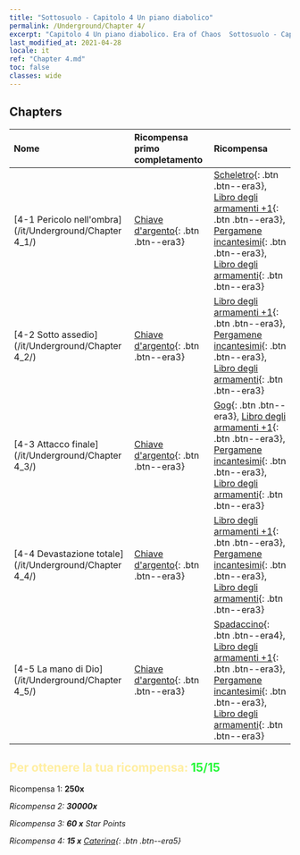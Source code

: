```yaml
---
title: "Sottosuolo - Capitolo 4 Un piano diabolico"
permalink: /Underground/Chapter 4/
excerpt: "Capitolo 4 Un piano diabolico. Era of Chaos  Sottosuolo - Capitolo 4. Un piano diabolico"
last_modified_at: 2021-04-28
locale: it
ref: "Chapter 4.md"
toc: false
classes: wide
---
```


## Chapters

  | Nome |  Ricompensa primo completamento | Ricompensa |
  |:------------|:------------|:------------| 
  | [4-1 Pericolo nell'ombra](/it/Underground/Chapter 4_1/) | [Chiave d'argento](/ItemsIT/con_693/){: .btn .btn--era3} | [Scheletro](/ItemsIT/unt_208/){: .btn .btn--era3}, [Libro degli armamenti +1](/ItemsIT/mat_25/){: .btn .btn--era3}, [Pergamene incantesimi](/ItemsIT/con_694/){: .btn .btn--era3}, [Libro degli armamenti](/ItemsIT/mat_18/){: .btn .btn--era3} |
  | [4-2 Sotto assedio](/it/Underground/Chapter 4_2/) | [Chiave d'argento](/ItemsIT/con_693/){: .btn .btn--era3} | [Libro degli armamenti +1](/ItemsIT/mat_25/){: .btn .btn--era3}, [Pergamene incantesimi](/ItemsIT/con_694/){: .btn .btn--era3}, [Libro degli armamenti](/ItemsIT/mat_18/){: .btn .btn--era3} |
  | [4-3 Attacco finale](/it/Underground/Chapter 4_3/) | [Chiave d'argento](/ItemsIT/con_693/){: .btn .btn--era3} | [Gog](/ItemsIT/unt_227/){: .btn .btn--era3}, [Libro degli armamenti +1](/ItemsIT/mat_25/){: .btn .btn--era3}, [Pergamene incantesimi](/ItemsIT/con_694/){: .btn .btn--era3}, [Libro degli armamenti](/ItemsIT/mat_18/){: .btn .btn--era3} |
  | [4-4 Devastazione totale](/it/Underground/Chapter 4_4/) | [Chiave d'argento](/ItemsIT/con_693/){: .btn .btn--era3} | [Libro degli armamenti +1](/ItemsIT/mat_25/){: .btn .btn--era3}, [Pergamene incantesimi](/ItemsIT/con_694/){: .btn .btn--era3}, [Libro degli armamenti](/ItemsIT/mat_18/){: .btn .btn--era3} |
  | [4-5 La mano di Dio](/it/Underground/Chapter 4_5/) | [Chiave d'argento](/ItemsIT/con_693/){: .btn .btn--era3} | [Spadaccino](/ItemsIT/unt_193/){: .btn .btn--era4}, [Libro degli armamenti +1](/ItemsIT/mat_25/){: .btn .btn--era3}, [Pergamene incantesimi](/ItemsIT/con_694/){: .btn .btn--era3}, [Libro degli armamenti](/ItemsIT/mat_18/){: .btn .btn--era3} |


## <span style="color: #ffeea0">Per ottenere la tua ricompensa: </span><span style="color: #27f73a">15/15</span>

 Ricompensa 1:  **250x** <i class="fas fa-gem"/>

 Ricompensa 2:  **30000x** <i class="fas fa-coins"/>

 Ricompensa 3: **60 x** Star Points

 Ricompensa 4: **15 x** [Caterina](/ItemsIT/her_361/){: .btn .btn--era5}

